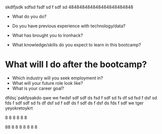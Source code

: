 skdlfjsdk
sdfsd
fsdf
sd
f
sdf
sd
484848484848484848484848
* What do you do?
* Do you have previous experience with technology/data?



* What has brought you to Ironhack?
* What knowledge/skills do you expect to learn in this bootcamp?

# What will I do after the bootcamp?

* Which industry will you seek employment in?
* What will your future role look like?
* What is your career goal?

dfdsç`pakfpsakdo qwe
we
fwdsf
sdf
sdf
ds
fsd
f
sdf
sd
fs
df
sd
fsd
f
dsf
sd
fds
f
sdf
sdf
sd
fs
df
dsf
sd
f
sdf
ds
f
sdf
ds
f
dsf
ds
fds
f
sdf
we
tger
yeyokretoykrt


8
8
8
8
8
8


88
8
8
8
8
8
8
8
